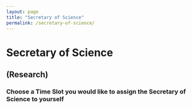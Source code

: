 ```yaml
---
layout: page
title: "Secretary of Science"
permalink: /secretary-of-science/
---
```

# Secretary of Science
## (Research)
### Choose a Time Slot you would like to assign the Secretary of Science to yourself


